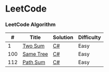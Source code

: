 LeetCode
========

### LeetCode Algorithm


| #   | Title                                        | Solution                                  | Difficulty |
|-----|----------------------------------------------|-------------------------------------------|------------|
| 1   | [Two Sum](https://leetcode.com/problems/two-sum/) | [C#](./csharp/_1_Two_Sum/Solution.cs)     | Easy |
| 100 | [Same Tree](https://leetcode.com/problems/same-tree/) | [C#](./csharp/_100_Same_Tree/Solution.cs) | Easy |
| 112 | [Path Sum](https://leetcode.com/problems/path-sum/)  | [C#](./csharp/_112_Path_Sum/Solution.cs)  | Easy |